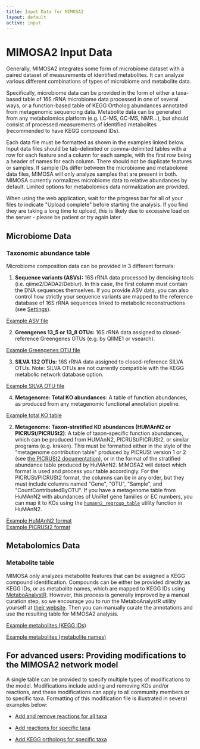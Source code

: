 ```yaml
---
title: Input Data for MIMOSA2
layout: default
active: input
---
```


# MIMOSA2 Input Data

Generally, MIMOSA2 integrates some form of microbiome dataset with a paired dataset of measurements of identified metabolites. It can analyze various different combinations of types of microbiome and metabolite data. 

Specifically, microbiome data can be provided in the form of either a taxa-based table of 16S rRNA microbiome data processed in one of several ways, 
or a function-based table of KEGG Ortholog abundances annotated from metagenomic sequencing data. Metabolite data can be generated from any metabolomics platform (e.g. LC-MS, GC-MS, NMR...), but should 
consist of processed measurements of identified metabolites (recommended to have KEGG compound IDs).

Each data file must be formatted as shown in the examples linked below. Input data files should be tab-delimited or comma-delimited tables with a row for each feature and a column for each sample, 
with the first row being a header of names for each column. 
There should not be duplicate features or samples. If sample IDs differ between the microbiome and metabolome data files, MIMOSA will only analyze samples that are present in both. 
MIMOSA currently normalizes microbiome data to relative abundances by default. Limited options for metabolomics data normalization are provided. 

When using the web application, wait for the progress bar for all of your files to indicate "Upload complete" before starting the analysis. If you find they are taking a long time to upload, this is likely due to 
excessive load on the server - please be patient or try again later.

<h2 id="taxonomy">Microbiome Data</h2>

<h3>Taxonomic abundance table</h3>

Microbiome composition data can be provided in 3 different formats: 

1) **Sequence variants (ASVs):** 16S rRNA data processed by denoising tools (i.e. qiime2/DADA2/Deblur). In this case, the first column must contain the DNA sequences themselves. 
If you provide ASV data, you can also control how strictly your sequence variants are mapped to the reference database of 16S rRNA sequences linked to metabolic reconstructions (see [Settings](settings.html)).

<a href="test_seqs.txt" target="_blank">Example ASV file </a>

2) **Greengenes 13_5 or 13_8 OTUs:** 16S rRNA data assigned to closed-reference Greengenes OTUs (e.g. by QIIME1 or vsearch). 

<a href="test_gg.txt" target="_blank">Example Greengenes OTU file </a>

3) **SILVA 132 OTUs:** 16S rRNA data assigned to closed-reference SILVA OTUs. Note: SILVA OTUs are not currently compatible with the KEGG metabolic network database option.

<a href="test_silva.txt" target="_blank">Example SILVA OTU file </a>

4) **Metagenome: Total KO abundances**: A table of function abundances, as produced from any metagenomic functional annotation pipeline.

<a href="test_metagenome.txt" target="_blank">Example total KO table</a>

2) **Metagenome: Taxon-stratified KO abundances (HUMAnN2 or PICRUSt/PICRUSt2)**: A table of taxon-specific function abundances, which can be produced from HUMAnN2, PICRUSt/PICRUSt2, or similar programs (e.g. kraken). This must be formatted either in the style
of the "metagenome contribution table" produced by PICRUSt version 1 or 2 (see [the PICRUSt2 documentation](https://github.com/picrust/picrust2/wiki/Full-pipeline-script)), or
in the format of the stratified abundance table produced by HuMAnN2. MIMOSA2 will detect which format is used and process your table accordingly. For the PICRUSt/PICRUSt2 format, the columns can be in any order, but they must include columns named "Gene", "OTU", "Sample", and "CountContributedByOTU". If you have a metagenome table from HuMAnN2 with abundances of UniRef gene families or EC numbers, you can map it to KOs using the [`humann2_regroup_table`](https://bitbucket.org/biobakery/humann/wiki/Home#markdown-header-humann2_regroup_table) utility function in HuMAnN2. 
 
<a href="test_stratified_kos.txt" target="_blank">Example HuMAnN2 format</a><br>
<a href="test_contributions.txt" target="_blank">Example PICRUSt2 format</a>

<h2 id="function">Metabolomics Data</h2>

<h3>Metabolite table</h3>

MIMOSA only analyzes metabolite features that can be assigned a KEGG compound identification. Compounds can be either be provided directly as KEGG IDs, 
or as metabolite names, which are mapped to KEGG IDs using [MetaboAnalystR](https://www.metaboanalyst.ca/). 
However, this process is generally improved by a manual curation step, so we encourage you to run the MetaboAnalystR utility yourself at [their website](https://www.metaboanalyst.ca/faces/ModuleView.xhtml). 
Then you can manually curate the annotations and use the resulting table for MIMOSA2 analysis.

<a href="test_mets.txt" target="_blank">Example metabolites (KEGG IDs) </a>

<a href="test_mets_names.txt" target="_blank">Example metabolites (metabolite names) </a>

## For advanced users: Providing modifications to the MIMOSA2 network model

A single table can be provided to specify multiple types of modifications to the model. Modifications include adding and removing KOs and/or reactions, and these modifications
can apply to all community members or to specific taxa. Formatting of this modification file is illustrated in several examples below:

- <a href="test_netAdd_rxns_AGORA.txt" target="_blank">Add and remove reactions for all taxa</a>

- <a href="test_netAdd_species_rxns_KEGG.txt" target="_blank">Add reactions for specific taxa</a>
 
- <a href="test_netAdd_genes_KEGG.txt" target="_blank">Add KEGG orthologs for specific taxa</a>
